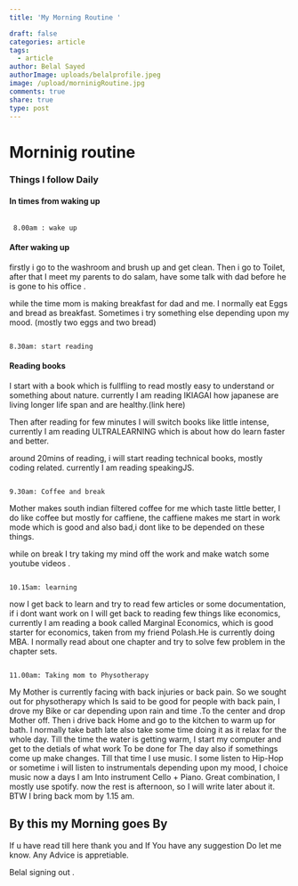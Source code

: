 ```yaml
---
title: 'My Morning Routine '

draft: false
categories: article
tags:
  - article
author: Belal Sayed
authorImage: uploads/belalprofile.jpeg
image: /upload/morninigRoutine.jpg
comments: true
share: true
type: post
---
```


# Morninig routine


### Things I follow Daily 

#### In times from waking up


```

 8.00am : wake up 

```

#### After waking up 

firstly i go to the washroom and brush up and get clean. 
Then i go to Toilet, after that I meet my parents to do salam, have some talk with dad before he is gone to his office .

while the time mom is making breakfast for dad and me. I normally eat Eggs and bread as breakfast. Sometimes i try something else depending upon my mood. (mostly two eggs and two bread) 

```

8.30am: start reading  

```
#### Reading books

I start with a book which is fullfling to read mostly easy to understand or something about nature. currently I am reading IKIAGAI how japanese are living longer life span and are healthy.(link here)

Then after reading for few minutes I will switch books like little intense, currently I am reading ULTRALEARNING which is about how do learn faster and better.

around 20mins of reading, i will start reading technical books, mostly coding related. currently I am reading speakingJS.

```

9.30am: Coffee and break

```

Mother makes south indian filtered coffee for me which taste little better, I do like coffee but mostly for caffiene, the caffiene makes me start in work mode which is good and also bad,i dont like to be depended on these things. 

while on break I try taking my mind off the work and make watch some youtube videos .


```

10.15am: learning 

```

now I get back to learn and try to read few articles or some documentation, if i dont want work on I will get back to reading few things like economics, currently I am reading a book called Marginal Economics, which is good starter for economics, taken from my friend Polash.He is currently doing MBA. I normally read about one chapter and try to solve few problem in the chapter sets.

```

11.00am: Taking mom to Physotherapy

```

My Mother is currently facing with back injuries or back pain. So we sought out for physotherapy which Is said to be good for people with back pain, I drove my Bike or car depending upon rain and time .To the center and drop Mother off. Then i drive back Home and go to the kitchen to warm up for bath. I normally take bath late also take some time doing it as it relax for the whole day.
Till the time the water is getting warm, I start my computer and get to the detials of what work To be done for The day also if somethings come up make changes. Till that time I use music. I some listen to Hip-Hop or sometime i will listen to instrumentals depending upon my mood, I choice music now a days I am Into instrument Cello + Piano. Great combination, I mostly use spotify. now the rest is afternoon, so I will write later about it. BTW I bring back mom by 1.15 am.



## By this my Morning goes By 

If u have read till here thank you and If You have any suggestion Do let me know. Any Advice is appretiable.


Belal signing out .


